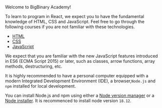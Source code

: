 Welcome to BigBinary Academy!

To learn to program in React, we expect you to have the fundamental knowledge of HTML, CSS and JavaScript. Feel free to go through the following courses if you are not familiar with these technologies.
  - [HTML](https://courses.bigbinaryacademy.com/learn-html)
  - [CSS](https://courses.bigbinaryacademy.com/learn-css)
  - [JavaScript](https://courses.bigbinaryacademy.com/learn-javascript)

We expect that you are familiar with the new JavaScript features introduced in ES6 (ECMA Script 2015) or later, such as classes, arrow functions, array methods, destructuring, etc.

It is highly recommended to have a personal computer equipped with a modern Integrated Development Environment (IDE), a browser,`Node.js` and `npm` installed for local development.

You can install Node.js and npm using either a [Node version manager](https://courses.bigbinaryacademy.com/learn-rubyonrails/setting-up-workspace/#installing-node-js) or a [Node installer](https://nodejs.org/en/download). It is recommenced to install node version `18.12`.
